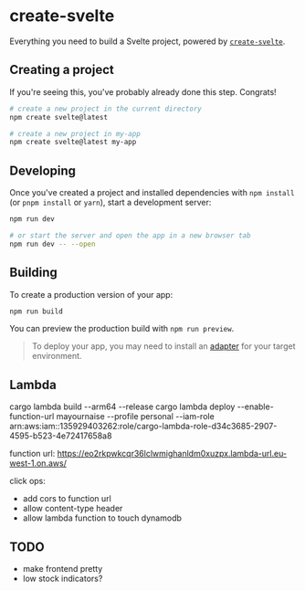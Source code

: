 # create-svelte

Everything you need to build a Svelte project, powered by [`create-svelte`](https://github.com/sveltejs/kit/tree/master/packages/create-svelte).

## Creating a project

If you're seeing this, you've probably already done this step. Congrats!

```bash
# create a new project in the current directory
npm create svelte@latest

# create a new project in my-app
npm create svelte@latest my-app
```

## Developing

Once you've created a project and installed dependencies with `npm install` (or `pnpm install` or `yarn`), start a development server:

```bash
npm run dev

# or start the server and open the app in a new browser tab
npm run dev -- --open
```

## Building

To create a production version of your app:

```bash
npm run build
```

You can preview the production build with `npm run preview`.

> To deploy your app, you may need to install an [adapter](https://kit.svelte.dev/docs/adapters) for your target environment.


## Lambda

cargo lambda build --arm64 --release
cargo lambda deploy --enable-function-url mayournaise --profile personal --iam-role arn:aws:iam::135929403262:role/cargo-lambda-role-d34c3685-2907-4595-b523-4e72417658a8


function url: https://eo2rkpwkcqr36lclwmighanldm0xuzpx.lambda-url.eu-west-1.on.aws/

click ops:
 - add cors to function url
 - allow content-type header
 - allow lambda function to touch dynamodb


## TODO
- make frontend pretty
- low stock indicators?